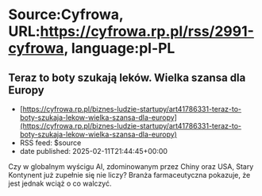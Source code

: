 # Source:Cyfrowa, URL:https://cyfrowa.rp.pl/rss/2991-cyfrowa, language:pl-PL

## Teraz to boty szukają leków. Wielka szansa dla Europy
 - [https://cyfrowa.rp.pl/biznes-ludzie-startupy/art41786331-teraz-to-boty-szukaja-lekow-wielka-szansa-dla-europy](https://cyfrowa.rp.pl/biznes-ludzie-startupy/art41786331-teraz-to-boty-szukaja-lekow-wielka-szansa-dla-europy)
 - RSS feed: $source
 - date published: 2025-02-11T21:44:45+00:00

Czy w globalnym wyścigu AI, zdominowanym przez Chiny oraz USA, Stary Kontynent już zupełnie się nie liczy? Branża farmaceutyczna pokazuje, że jest jednak wciąż o co walczyć.

